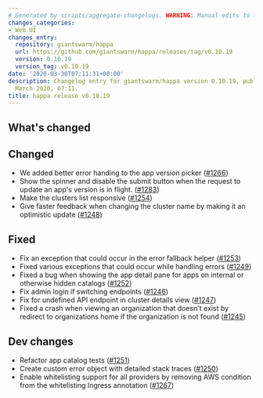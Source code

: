 ```yaml
---
# Generated by scripts/aggregate-changelogs. WARNING: Manual edits to this files will be overwritten.
changes_categories:
- Web UI
changes_entry:
  repository: giantswarm/happa
  url: https://github.com/giantswarm/happa/releases/tag/v0.10.19
  version: 0.10.19
  version_tag: v0.10.19
date: '2020-03-30T07:11:31+00:00'
description: Changelog entry for giantswarm/happa version 0.10.19, published on 30
  March 2020, 07:11.
title: happa release v0.10.19
---
```


## What's changed

## Changed
- We added better error handing to the app version picker ([#1266](https://github.com/giantswarm/happa/pull/1266))
- Show the spinner and disable the submit button when the request to update an app's version is in flight. ([#1283](https://github.com/giantswarm/happa/pull/1283))
- Make the clusters list responsive ([#1254](https://github.com/giantswarm/happa/pull/1254))
- Give faster feedback when changing the cluster name by making it an optimistic update ([#1248](https://github.com/giantswarm/happa/pull/1248))

## Fixed
- Fix an exception that could occur in the error fallback helper ([#1253](https://github.com/giantswarm/happa/pull/1253))
- Fixed various exceptions that could occur while handling errors ([#1249](https://github.com/giantswarm/happa/pull/1249))
- Fixed a bug when showing the app detail pane for apps on internal or otherwise hidden catalogs ([#1252](https://github.com/giantswarm/happa/pull/1252))
- Fix admin login if switching endpoints ([#1246](https://github.com/giantswarm/happa/pull/1246))
- Fix for undefined API endpoint in cluster details view ([#1247](https://github.com/giantswarm/happa/pull/1247))
- Fixed a crash when viewing an organization that doesn't exist by redirect to organizations home if the organization is not found ([#1245](https://github.com/giantswarm/happa/pull/1245))


## Dev changes
- Refactor app catalog tests ([#1251](https://github.com/giantswarm/happa/pull/1251))
- Create custom error object with detailed stack traces ([#1250](https://github.com/giantswarm/happa/pull/1250))
- Enable whitelisting support for all providers by removing AWS condition from the whitelisting Ingress annotation ([#1267](https://github.com/giantswarm/happa/pull/1267))
